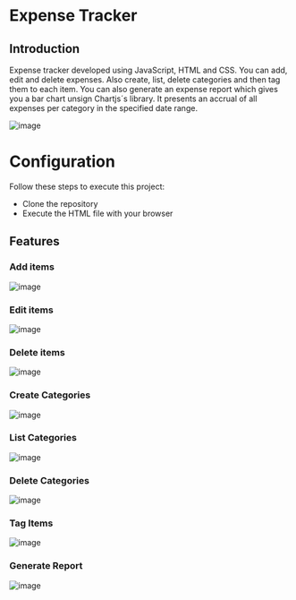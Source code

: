 # Expense Tracker 

## Introduction

Expense tracker developed using JavaScript, HTML and CSS. You can add, edit and delete expenses. Also  create, list, delete categories and then tag them to each item. You can also generate  an expense report which gives you  a bar chart unsign Chartjs´s library. It presents an accrual of all expenses per category in the specified date range.

![image](https://user-images.githubusercontent.com/93751091/150802041-66b501b6-70b3-418e-b72b-0008f2a96ec8.png)

# Configuration

Follow these steps to execute this project:

- Clone the repository
- Execute the HTML file with your browser

## Features

### Add items

![image](https://user-images.githubusercontent.com/93751091/150804354-a768fee1-b248-4660-b6df-a7e2e7292c1e.png)

### Edit items

![image](https://user-images.githubusercontent.com/93751091/150802926-514c2a73-b652-4464-8d1e-d0f576d7e116.png)

### Delete items

![image](https://user-images.githubusercontent.com/93751091/150803337-5606c57e-e6fa-41e0-bbb7-10923caf3396.png)

### Create Categories

![image](https://user-images.githubusercontent.com/93751091/150803641-f40be213-adfe-482d-9977-e9cc0ee5a6b8.png)

### List Categories

![image](https://user-images.githubusercontent.com/93751091/150803967-7b03df9a-0ed4-4c57-8be7-d1ec406f29f7.png)

### Delete Categories

![image](https://user-images.githubusercontent.com/93751091/150804054-1c68bbdd-f152-4754-b909-0b30ef83846a.png)

### Tag Items

![image](https://user-images.githubusercontent.com/93751091/150804706-a394a869-df77-4b83-ac3f-8b76e11c619a.png)

### Generate Report

![image](https://user-images.githubusercontent.com/93751091/150805675-e23ad6e1-f6e5-4fa1-8ee1-94ff3fd930a6.png)

















